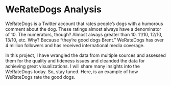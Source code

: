 # WeRateDogs Analysis

WeRateDogs is a Twitter account that rates people’s dogs with a humorous comment about the dog. These ratings almost always have a denominator of 10. The numerators, though? Almost always greater than 10. 11/10, 12/10, 13/10, etc. Why? Because “they’re good dogs Brent.” WeRateDogs has over 4 million followers and has received international media coverage.

In this project, I have wrangled the data from multiple sources and assessed them for the quality and tideness issues and cleanded the data for achieving great visualizations. I will share many insights into the WeRateDogs today. So, stay tuned.
Here, is an example of how WeRateDogs rate the good dogs.
